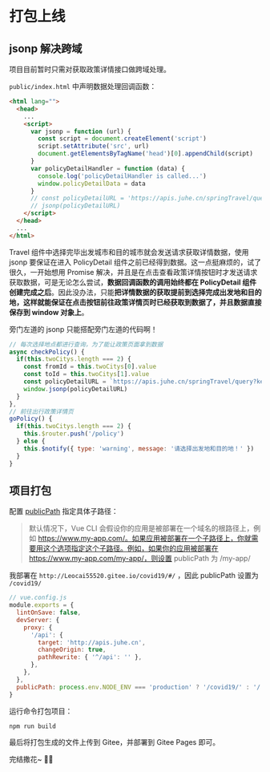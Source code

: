 # 打包上线

## jsonp 解决跨域

项目目前暂时只需对获取政策详情接口做跨域处理。

`public/index.html` 中声明数据处理回调函数：

```html
<html lang="">
  <head>
    ...
    <script>
      var jsonp = function (url) {
        const script = document.createElement('script')
        script.setAttribute('src', url)
        document.getElementsByTagName('head')[0].appendChild(script)
      }
      var policyDetailHandler = function (data) {
        console.log('policyDetailHandler is called...')
        window.policyDetailData = data
      }
      // const policyDetailURL = 'https://apis.juhe.cn/springTravel/query?key=ea3295121216b176e1a6b8af7fcd3dcf&from=10028&to=10017&callback=policyDetailHandler'
      // jsonp(policyDetailURL)
    </script>
  </head>
  ...
</html>
```

Travel 组件中选择完毕出发城市和目的城市就会发送请求获取详情数据，使用 jsonp 要保证在进入 PolicyDetail 组件之前已经得到数据。这一点挺麻烦的，试了很久，一开始想用 Promise 解决，并且是在点击查看政策详情按钮时才发送请求获取数据，可是无论怎么尝试，**数据回调函数的调用始终都在 PolicyDetail 组件创建完成之后**。因此没办法，只能**把详情数据的获取提前到选择完成出发地和目的地，这样就能保证在点击按钮前往政策详情页时已经获取到数据了，并且数据直接保存到 window 对象上**。

旁门左道的 jsonp 只能搭配旁门左道的代码啊！

```js
// 每次选择地点都进行查询，为了能让政策页面拿到数据
async checkPolicy() {
  if(this.twoCitys.length === 2) {
    const fromId = this.twoCitys[0].value
    const toId = this.twoCitys[1].value
    const policyDetailURL = `https://apis.juhe.cn/springTravel/query?key=ea3295121216b176e1a6b8af7fcd3dcf&from=${fromId}&to=${toId}&callback=policyDetailHandler`
    window.jsonp(policyDetailURL)
  }
},
// 前往出行政策详情页
goPolicy() {
  if(this.twoCitys.length === 2) {
    this.$router.push('/policy')
  } else {
    this.$notify({ type: 'warning', message: '请选择出发地和目的地！' })
  }
}
```

## 项目打包

配置 [publicPath](https://cli.vuejs.org/zh/config/#publicpath) 指定具体子路径：

> 默认情况下，Vue CLI 会假设你的应用是被部署在一个域名的根路径上，例如 https://www.my-app.com/。如果应用被部署在一个子路径上，你就需要用这个选项指定这个子路径。例如，如果你的应用被部署在 https://www.my-app.com/my-app/，则设置 publicPath 为 /my-app/

我部署在 `http://Leocai55520.gitee.io/covid19/#/` ，因此 publicPath 设置为 `/covid19/`

```js
// vue.config.js
module.exports = {
  lintOnSave: false,
  devServer: {
    proxy: {
      '/api': {
        target: 'http://apis.juhe.cn',
        changeOrigin: true,
        pathRewrite: { '^/api': '' },
      },
    },
  },
  publicPath: process.env.NODE_ENV === 'production' ? '/covid19/' : '/',
}
```

运行命令打包项目：

```bash
npm run build
```

最后将打包生成的文件上传到 Gitee，并部署到 Gitee Pages 即可。

完结撒花~ :tada::rose:
